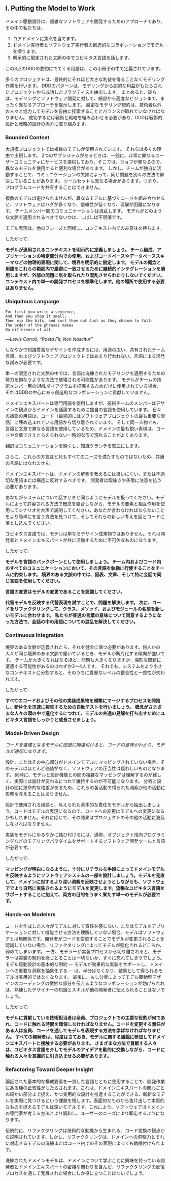## I. Putting the Model to Work

ドメイン駆動設計は、複雑なソフトウェアを開発するためのアプローチであり、その中で私たちは、

1. コアドメインに焦点を当てます。
2. ドメイン実行者とソフトウェア実行者の創造的なコラボレーションでモデルを探ります。
3. 明示的に限定された文脈の中でユビキタス言語を話します。

この3点のDDDの要約にでてくる用語は、この小冊子の中で定義されています。

多くのプロジェクトは、最終的にそれほど大きな利益を得ることなくモデリング作業を行います。 DDDのパターンは、モデリングから劇的な利益がもたらされたプロジェクトから成功したプラクティスを抽出します。 まとめると、彼らは、モデリングとソフトウェア開発に対して、細部から高度なビジョンまで、まったく異なるアプローチを提示します。 厳密なモデリング規約は、技術者以外の人々と協力してモデルを自由に探索することとバランスが取れていなければなりません。 成功するには戦術と戦略を組み合わせる必要があり、DDDは戦術的設計と戦略的設計の両方に取り組みます。

### Bounded Context

大規模プロジェクトでは複数のモデルが使用されています。 それらは多くの理由で出現します。 2つのサブシステムがあるときは、一般に、非常に異なるユーザーコミュニティにサービスを提供しており、そこでは、ジョブが異なるので、異なるモデルを使用すると便利な場合があります。 しかし、チームが独自に活動することで、コミュニケーションの欠如によって、同じ問題を別々の方法で解決していることがあります。 ツールセットも異なる場合があります。つまり、プログラムコードを共有することはできません。

複数のモデルは避けられませんが、異なるモデルに基づくコードを組み合わせると、ソフトウェアはバグが多くなり、信頼性が低くなり、理解が困難になります。 チームメンバー間のコミュニケーションは混乱します。 モデルがどのような文脈で適用されるべきでないかは、しばしば不明確です。

モデル表現は、他のフレーズと同様に、コンテキスト内でのみ意味を持ちます。

したがって:

__モデルが適用されるコンテキストを明示的に定義しましょう。 チーム編成、アプリケーションの特定部分内での使用、およびコードベースやデータベーススキーマなどの物理的表現に関して、境界を明示的に設定します。 モデルの概念と用語をこれらの範囲内で厳密に一致させるために継続的インテグレーションを適用しますが、外部の問題に気を取られたり混乱させられたりしないでください。 コンテキスト内で単一の開発プロセスを標準化します。他の場所で使用する必要はありません。__

### Ubiquitous Language

```
For first you write a sentence,
And then you chop it small;
Then mix the bits, and sort them out Just as they chance to fall:
The order of the phrases makes
No difference at all.
```

—_Lewis Carroll, “Poeta Fit, Non Nascitur”_

しなやかで知識豊富なデザインを作成するには、用途の広い、共有されたチーム言語、およびソフトウェアプロジェクトではあまり行われない、言語による活発な試みが必要です。

単一の限定された文脈の中では、言語は洗練されたモデリングを適用するための努力を損なうような方法で破壊される可能性があります。 モデルがチームの技術メンバー用のUMLダイアグラムを描画するためだけに使用されている場合、それはDDDの中心にある創造的なコラボレーションに貢献していません。

ドメインエキスパートは専門用語を使用しますが、技術チームのメンバーはデザインの観点からドメインを議論するために独自の言語を使用しています。 日々の議論の用語は、コード（最終的にはソフトウェアプロジェクトの最も重要な製品）に埋め込まれている用語から切り離されています。 そして同一人物でも、言論と文章で異なる言語を使用しているため、ドメインの最も鋭い表現は、コードや文章でさえとらえられない一時的な形で現れることがよくあります。

翻訳はコミュニケーションを鈍くし、知識クランチを貧血にします。

さらに、これらの方言はどれもすべてのニーズを満たすものではないため、共通の言語にはなれません。

ドメインエキスパートは、ドメインの解釈を教えるには扱いにくい、または不適切な用語または構造に反対するべきです。 開発者は曖昧さや矛盾に注意を払う必要があります。

あなたがシステムについて話すときと同じようにモデルを扱ってください。モデルによって許容される方法で概念を結合しながら、モデルの要素と相互作用を使用してシナリオを大声で説明してください。あなたが言わなければならないことをより簡単にを言う方法を見つけて、そしてそれらの新しい考えを図とコードに落とし込んでください。

ユビキタス言語では、モデルは単なるデザイン成果物ではありません。それは開発者とドメインエキスパートが共に活動するために不可欠なものになります。

したがって:

__モデルを言語のバックボーンとして使用しましょう。 チーム内およびコード内のすべてのコミュニケーションにおいて、その言語を執拗に行使することをチームに約束します。 境界のある文脈の中では、図表、文章、そして特に会話で同じ言語を使用してください。__

__言語の変更はモデルの変更であることを認識してください。__

__代替モデルを反映する代替表現を試すことで、問題を解決します。 次に、コードをリファクタリングして、クラス、メソッド、およびモジュールの名前を新しいモデルに合わせます。 私たちが普通の言葉の意味について同意するようになった方法で、会話の中の用語についての混乱を解決してください。__

### Continuous Integration

境界のある文脈が定義されたら、それを健全に保つ必要があります。何人かの人々が同じ境界のある文脈で働いているとき、モデルが断片化する傾向が強いです。 チームが大きくなればなるほど、問題も大きくなりますが、深刻な問題に遭遇する可能性があるのはわずか3〜4人です。 それでも、システムをより小さなコンテキストに分割すると、そのうちに貴重なレベルの整合性と一貫性が失われます。

したがって:

__すべてのコードおよびその他の実装成果物を頻繁にマージするプロセスを開始し、断片化を迅速に報告するための自動テストを行いましょう。 概念がさまざまな人々の頭の中で進化するにつれて、モデルの共通の見解を打ち出すためにユビキタス言語をしっかりと成長させましょう。__

### Model-Driven Design

_コードを基礎となるモデルに密接に関連付けると、コードの意味がわかり、モデルが適切になります。_

設計、またはその中心部分がドメインモデルにマッピングされていない場合、そのモデルはほとんど価値がなく、ソフトウェアの正当性は疑わしいものとなります。 同時に、モデルと設計機能との間の複雑なマッピングは理解するのが難しく、実際には設計が変わるにつれて維持するのが不可能になります。 分析と設計の間に致命的な格差があるため、これらの各活動で得られた洞察が他の活動に影響を与えることはありません。

設計で使用される用語と、与えられた基本的な責任をモデルから抽出しましょう。コードはモデルの表現になるので、コードへの変更はモデルへの変更になるかもしれません。それに応じて、その効果はプロジェクトのその他の活動に波及しなければなりません。

実装をモデルにゆるやかに結び付けるには、通常、オブジェクト指向プログラミングなどのモデリングパラダイムをサポートするソフトウェア開発ツールと言語が必要です。

したがって:

__マッピングが明白になるように、十分にリテラルな手段によってドメインモデルを反映するようにソフトウェアシステムの一部を設計しましょう。モデルを見直して、ドメインに対するより深い洞察を反映させようとしながらも、ソフトウェアでより自然に実装されるようにモデルを変更します。流暢なユビキタス言語をサポートすることに加えて、両方の目的をうまく果たす単一のモデルが必要です。__

### Hands-on Modelers

コードを作成した人々がモデルに対して責任を感じない、またはモデルをアプリケーションに対して機能させる方法を理解していない場合、モデルはソフトウェアとは無関係です。開発者がコードを変更することでモデルが変更されることを認識していない場合、リファクタリングによってモデルが強化されるどころか、弱めてしまいます。 一方、モデラーが実装プロセスから切り離されると、モデラーは実装の制約を感じとることは一切ないか、すぐに忘れてしまうでしょう。モデル駆動設計の基本的な制約 -- モデルが効果的な実装をサポートし、ドメインへの重要な洞察を抽象化する -- は、半分はなくなり、結果として得られるモデルは実用的ではなくなります。 最後に、もし分業によってモデル駆動型デザインのコーディングの微妙な部分を伝えるようなコラボレーションが妨げられれば、熟練したデザイナーの知識とスキルが他の開発者に伝えられることはないでしょう。

したがって:

__モデルに貢献している技術担当者は全員、プロジェクトでの主要な役割が何であれ、コードに触れる時間を確保しなければなりません。コードを変更する責任がある人は全員、コードを通してモデルを表現する方法を学ばなければなりません。 すべての開発者は、程度はさておき、モデルに関する議論に参加してドメインエキスパートと接触する必要があります。 さまざまな方法で貢献する人々は、ユビキタス言語を介してモデルのアイデアを動的に交換しながら、コードに触れる人々を意識的に引き込ませる必要があります。__

### Refactoring Toward Deeper Insight

論証された基本的な構成要素を一貫した言語とともに使用することで、開発作業にある種の正気性がもたらされます。これは、ドメインエキスパートの関心ごとの細かい部分まで捉え、かつ実用的な設計を推進することができる、斬新なモデルを実際に見つけるという課題を残します。表面的なものから抜け出して本質的なものを捉えるモデルは深いモデルです。これにより、ソフトウェアはドメインの専門家が考える方法とより調和し、ユーザーのニーズにより即応するようになります。

伝統的に、リファクタリングは技術的な動機から生まれる、コード変換の観点から説明されています。しかし、リファクタリングは、ドメインへの洞察力とそれに対応するモデルの洗練またはコード内でのその表現によっても動機付けられます。

洗練されたドメインモデルは、ドメインについて学ぶことに興味を持っている開発者とドメインエキスパートの密接な関わりを含んだ、リファクタリングの反復プロセスを通して発展された場合にしか役に立つことはないでしょう。
